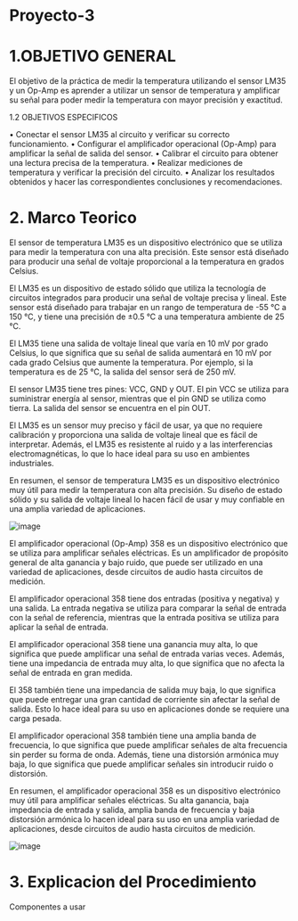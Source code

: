 # Proyecto-3

# 1.OBJETIVO GENERAL

El objetivo de la práctica de medir la temperatura utilizando el sensor LM35 y un Op-Amp es aprender a utilizar un sensor de temperatura y amplificar su señal para poder medir la temperatura con mayor precisión y exactitud.

1.2 OBJETIVOS ESPECIFICOS

• Conectar el sensor LM35 al circuito y verificar su correcto funcionamiento. 
• Configurar el amplificador operacional (Op-Amp) para amplificar la señal de salida del sensor. • Calibrar el circuito para obtener una lectura precisa de la temperatura. 
• Realizar mediciones de temperatura y verificar la precisión del circuito. 
• Analizar los resultados obtenidos y hacer las correspondientes conclusiones y recomendaciones.

# 2. Marco Teorico

El sensor de temperatura LM35 es un dispositivo electrónico que se utiliza para medir la temperatura con una alta precisión. Este sensor está diseñado para producir una señal de voltaje proporcional a la temperatura en grados Celsius.

El LM35 es un dispositivo de estado sólido que utiliza la tecnología de circuitos integrados para producir una señal de voltaje precisa y lineal. Este sensor está diseñado para trabajar en un rango de temperatura de -55 °C a 150 °C, y tiene una precisión de ±0.5 °C a una temperatura ambiente de 25 °C.

El LM35 tiene una salida de voltaje lineal que varía en 10 mV por grado Celsius, lo que significa que su señal de salida aumentará en 10 mV por cada grado Celsius que aumente la temperatura. Por ejemplo, si la temperatura es de 25 °C, la salida del sensor será de 250 mV.

El sensor LM35 tiene tres pines: VCC, GND y OUT. El pin VCC se utiliza para suministrar energía al sensor, mientras que el pin GND se utiliza como tierra. La salida del sensor se encuentra en el pin OUT.

El LM35 es un sensor muy preciso y fácil de usar, ya que no requiere calibración y proporciona una salida de voltaje lineal que es fácil de interpretar. Además, el LM35 es resistente al ruido y a las interferencias electromagnéticas, lo que lo hace ideal para su uso en ambientes industriales.

En resumen, el sensor de temperatura LM35 es un dispositivo electrónico muy útil para medir la temperatura con alta precisión. Su diseño de estado sólido y su salida de voltaje lineal lo hacen fácil de usar y muy confiable en una amplia variedad de aplicaciones.

![image](https://user-images.githubusercontent.com/116819100/221759340-728fd7f5-dfce-4186-bb8b-34925318ab0c.png)

El amplificador operacional (Op-Amp) 358 es un dispositivo electrónico que se utiliza para amplificar señales eléctricas. Es un amplificador de propósito general de alta ganancia y bajo ruido, que puede ser utilizado en una variedad de aplicaciones, desde circuitos de audio hasta circuitos de medición.

El amplificador operacional 358 tiene dos entradas (positiva y negativa) y una salida. La entrada negativa se utiliza para comparar la señal de entrada con la señal de referencia, mientras que la entrada positiva se utiliza para aplicar la señal de entrada.

El amplificador operacional 358 tiene una ganancia muy alta, lo que significa que puede amplificar una señal de entrada varias veces. Además, tiene una impedancia de entrada muy alta, lo que significa que no afecta la señal de entrada en gran medida.

El 358 también tiene una impedancia de salida muy baja, lo que significa que puede entregar una gran cantidad de corriente sin afectar la señal de salida. Esto lo hace ideal para su uso en aplicaciones donde se requiere una carga pesada.

El amplificador operacional 358 también tiene una amplia banda de frecuencia, lo que significa que puede amplificar señales de alta frecuencia sin perder su forma de onda. Además, tiene una distorsión armónica muy baja, lo que significa que puede amplificar señales sin introducir ruido o distorsión.

En resumen, el amplificador operacional 358 es un dispositivo electrónico muy útil para amplificar señales eléctricas. Su alta ganancia, baja impedancia de entrada y salida, amplia banda de frecuencia y baja distorsión armónica lo hacen ideal para su uso en una amplia variedad de aplicaciones, desde circuitos de audio hasta circuitos de medición.

![image](https://user-images.githubusercontent.com/116819100/221760210-62cbd42f-3471-48be-93dc-ccdcbbe77c05.png)

# 3. Explicacion del Procedimiento

Componentes a usar


